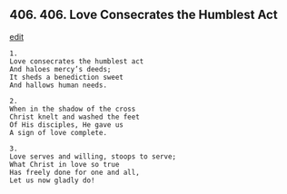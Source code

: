 
## 406.  406. Love Consecrates the Humblest Act
[edit](https://docs.google.com/document/d/1LT3yOh7kgrkZj1lQJ4zqz_irjyXf0iN_/edit?mode=html)






    1.
    Love consecrates the humblest act
    And haloes mercy’s deeds;
    It sheds a benediction sweet
    And hallows human needs.

    2.
    When in the shadow of the cross
    Christ knelt and washed the feet
    Of His disciples, He gave us
    A sign of love complete.

    3.
    Love serves and willing, stoops to serve;
    What Christ in love so true
    Has freely done for one and all,
    Let us now gladly do!
